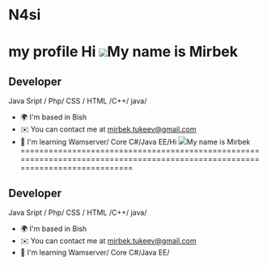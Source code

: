 # N4si
my profile
Hi ![](https://user-images.githubusercontent.com/18350557/176309783-0785949b-9127-417c-8b55-ab5a4333674e.gif)My name is Mirbek
==============================================================================================================================

Developer
---------

Java Sript / Php/ CSS / HTML /C++/ java/

* 🌍  I'm based in Bish
* ✉️  You can contact me at [mirbek.tukeev@gmail.com](mailto:mirbek.tukeev@gmail.com)
* 🧠  I'm learning Wamserver/ Core C#/Java EE/Hi ![](https://user-images.githubusercontent.com/18350557/176309783-0785949b-9127-417c-8b55-ab5a4333674e.gif)My name is Mirbek
==============================================================================================================================

Developer
---------

Java Sript / Php/ CSS / HTML /C++/ java/

* 🌍  I'm based in Bish
* ✉️  You can contact me at [mirbek.tukeev@gmail.com](mailto:mirbek.tukeev@gmail.com)
* 🧠  I'm learning Wamserver/ Core C#/Java EE/
